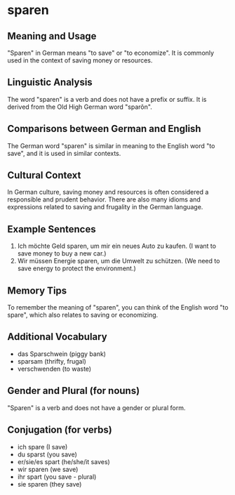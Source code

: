 # sparen
## Meaning and Usage
"Sparen" in German means "to save" or "to economize". It is commonly used in the context of saving money or resources.

## Linguistic Analysis
The word "sparen" is a verb and does not have a prefix or suffix. It is derived from the Old High German word "sparôn".

## Comparisons between German and English
The German word "sparen" is similar in meaning to the English word "to save", and it is used in similar contexts.

## Cultural Context
In German culture, saving money and resources is often considered a responsible and prudent behavior. There are also many idioms and expressions related to saving and frugality in the German language.

## Example Sentences
1. Ich möchte Geld sparen, um mir ein neues Auto zu kaufen. (I want to save money to buy a new car.)
2. Wir müssen Energie sparen, um die Umwelt zu schützen. (We need to save energy to protect the environment.)

## Memory Tips
To remember the meaning of "sparen", you can think of the English word "to spare", which also relates to saving or economizing.

## Additional Vocabulary
- das Sparschwein (piggy bank)
- sparsam (thrifty, frugal)
- verschwenden (to waste)

## Gender and Plural (for nouns)
"Sparen" is a verb and does not have a gender or plural form.

## Conjugation (for verbs)
- ich spare (I save)
- du sparst (you save)
- er/sie/es spart (he/she/it saves)
- wir sparen (we save)
- ihr spart (you save - plural)
- sie sparen (they save)